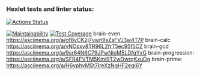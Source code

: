 ### Hexlet tests and linter status:
[![Actions Status](https://github.com/AlexandraKoroleva/frontend-project-44/actions/workflows/hexlet-check.yml/badge.svg)](https://github.com/AlexandraKoroleva/frontend-project-44/actions)

[![Maintainability](https://api.codeclimate.com/v1/badges/8bcb46feb93fc81895a8/maintainability)](https://codeclimate.com/github/AlexandraKoroleva/frontend-project-44/maintainability)
[![Test Coverage](https://api.codeclimate.com/v1/badges/8bcb46feb93fc81895a8/test_coverage)](https://codeclimate.com/github/AlexandraKoroleva/frontend-project-44/test_coverage)
 brain-even https://asciinema.org/a/of8yCK2j7vwn9sZsFVJ3w4T7P
 brain-calc https://asciinema.org/a/vNOsxv8TR96L2frT5ec95f5CZ
 brain-gcd https://asciinema.org/a/9sr64N6C79JPwNioM5LDfgYxG
 brain-progression: https://asciinema.org/a/SFR4FVTM5Kmi9T2wDwrqKxuDg
 brain-prime: https://asciinema.org/a/H6vphvMSt7IreXzNgHF2eqI6Y
